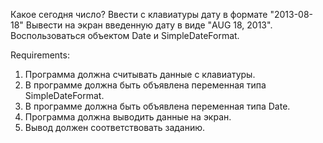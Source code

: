 Какое сегодня число?
Ввести с клавиатуры дату в формате "2013-08-18"
Вывести на экран введенную дату в виде "AUG 18, 2013".
Воспользоваться объектом Date и SimpleDateFormat.


Requirements:
1. Программа должна считывать данные с клавиатуры.
2. В программе должна быть объявлена переменная типа SimpleDateFormat.
3. В программе должна быть объявлена переменная типа Date.
4. Программа должна выводить данные на экран.
5. Вывод должен соответствовать заданию.
